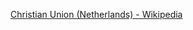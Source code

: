 ﻿[Christian Union (Netherlands) - Wikipedia](https://en.wikipedia.org/wiki/Christian_Union_(Netherlands))